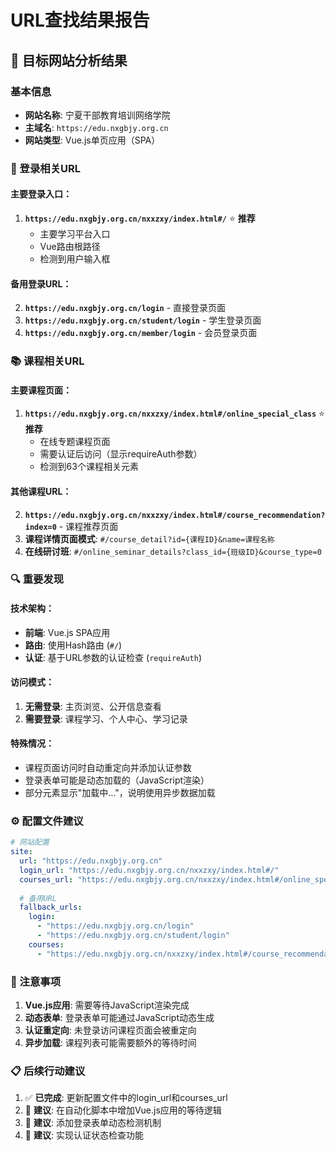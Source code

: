 # URL查找结果报告

## 🎯 目标网站分析结果

### 基本信息
- **网站名称**: 宁夏干部教育培训网络学院
- **主域名**: `https://edu.nxgbjy.org.cn`
- **网站类型**: Vue.js单页应用（SPA）

### 🔐 登录相关URL

#### 主要登录入口：
1. **`https://edu.nxgbjy.org.cn/nxxzxy/index.html#/`** ⭐ **推荐**
   - 主要学习平台入口
   - Vue路由根路径
   - 检测到用户输入框

#### 备用登录URL：
2. **`https://edu.nxgbjy.org.cn/login`** - 直接登录页面
3. **`https://edu.nxgbjy.org.cn/student/login`** - 学生登录页面
4. **`https://edu.nxgbjy.org.cn/member/login`** - 会员登录页面

### 📚 课程相关URL

#### 主要课程页面：
1. **`https://edu.nxgbjy.org.cn/nxxzxy/index.html#/online_special_class`** ⭐ **推荐**
   - 在线专题课程页面
   - 需要认证后访问（显示requireAuth参数）
   - 检测到63个课程相关元素

#### 其他课程URL：
2. **`https://edu.nxgbjy.org.cn/nxxzxy/index.html#/course_recommendation?index=0`** - 课程推荐页面
3. **课程详情页面模式**: `#/course_detail?id={课程ID}&name=课程名称`
4. **在线研讨班**: `#/online_seminar_details?class_id={班级ID}&course_type=0`

### 🔍 重要发现

#### 技术架构：
- **前端**: Vue.js SPA应用
- **路由**: 使用Hash路由 (`#/`)
- **认证**: 基于URL参数的认证检查 (`requireAuth`)

#### 访问模式：
1. **无需登录**: 主页浏览、公开信息查看
2. **需要登录**: 课程学习、个人中心、学习记录

#### 特殊情况：
- 课程页面访问时自动重定向并添加认证参数
- 登录表单可能是动态加载的（JavaScript渲染）
- 部分元素显示"加载中..."，说明使用异步数据加载

### ⚙️ 配置文件建议

```yaml
# 网站配置
site:
  url: "https://edu.nxgbjy.org.cn"
  login_url: "https://edu.nxgbjy.org.cn/nxxzxy/index.html#/"
  courses_url: "https://edu.nxgbjy.org.cn/nxxzxy/index.html#/online_special_class"
  
  # 备用URL
  fallback_urls:
    login: 
      - "https://edu.nxgbjy.org.cn/login"
      - "https://edu.nxgbjy.org.cn/student/login"
    courses:
      - "https://edu.nxgbjy.org.cn/nxxzxy/index.html#/course_recommendation?index=0"
```

### 🚨 注意事项

1. **Vue.js应用**: 需要等待JavaScript渲染完成
2. **动态表单**: 登录表单可能通过JavaScript动态生成
3. **认证重定向**: 未登录访问课程页面会被重定向
4. **异步加载**: 课程列表可能需要额外的等待时间

### 📋 后续行动建议

1. ✅ **已完成**: 更新配置文件中的login_url和courses_url
2. 🔄 **建议**: 在自动化脚本中增加Vue.js应用的等待逻辑
3. 🔄 **建议**: 添加登录表单动态检测机制
4. 🔄 **建议**: 实现认证状态检查功能